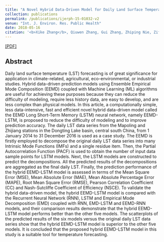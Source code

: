 ```yaml
---
title: "A Novel Hybrid Data-Driven Model for Daily Land Surface Temperature Forecasting Using Long Short-Term Memory Neural Network Based on Ensemble Empirical Mode Decomposition"
collection: publications
permalink: /publications/ijerph-15-01032-v2
venue: "Int. J. Environ. Res. Public Health"
date: 2018-05-16
citation: '<b>Xike Zhang</b>, Qiuwen Zhang, Gui Zhang, Zhiping Nie, Zifan Gui and Huafei Que <i>Int. J. Environ. Res. Public Health</i>. 2018, 15, 1032.'
---
```

[[PDF]](<!--https://www.mdpi.com/1660-4601/15/5/1032/pdf-->)

## Abstract
Daily land surface temperature (LST) forecasting is of great significance for application in climate-related, agricultural, eco-environmental, or industrial studies. Hybrid data-driven prediction models using Ensemble Empirical Mode Composition (EEMD) coupled with Machine Learning (ML) algorithms are useful for achieving these purposes because they can reduce the difficulty of modeling, require less history data, are easy to develop, and are less complex than physical models. In this article, a computationally simple, less data-intensive, fast and efficient novel hybrid data-driven model called the EEMD Long Short-Term Memory (LSTM) neural network, namely EEMD-LSTM, is proposed to reduce the difficulty of modeling and to improve prediction accuracy. The daily LST data series from the Mapoling and Zhijiang stations in the Dongting Lake basin, central south China, from 1 January 2014 to 31 December 2016 is used as a case study. The EEMD is firstly employed to decompose the original daily LST data series into many Intrinsic Mode Functions (IMFs) and a single residue item. Then, the Partial Autocorrelation Function (PACF) is used to obtain the number of input data sample points for LSTM models. Next, the LSTM models are constructed to predict the decompositions. All the predicted results of the decompositions are aggregated as the final daily LST. Finally, the prediction performance of the hybrid EEMD-LSTM model is assessed in terms of the Mean Square Error (MSE), Mean Absolute Error (MAE), Mean Absolute Percentage Error (MAPE), Root Mean Square Error (RMSE), Pearson Correlation Coefficient (CC) and Nash-Sutcliffe Coefficient of Efficiency (NSCE). To validate the hybrid data-driven model, the hybrid EEMD-LSTM model is compared with the Recurrent Neural Network (RNN), LSTM and Empirical Mode Decomposition (EMD) coupled with RNN, EMD-LSTM and EEMD-RNN models, and their comparison results demonstrate that the hybrid EEMD-LSTM model performs better than the other five models. The scatterplots of the predicted results of the six models versus the original daily LST data series show that the hybrid EEMD-LSTM model is superior to the other five models. It is concluded that the proposed hybrid EEMD-LSTM model in this study is a suitable tool for temperature forecasting.
